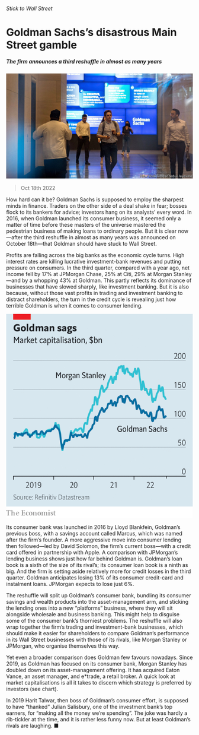 ###### Stick to Wall Street

# Goldman Sachs’s disastrous Main Street gamble 

##### The firm announces a third reshuffle in almost as many years 

![image](images/20221022_FNP503.jpg) 

> Oct 18th 2022 

How hard can it be? Goldman Sachs is supposed to employ the sharpest minds in finance. Traders on the other side of a deal shake in fear; bosses flock to its bankers for advice; investors hang on its analysts’ every word. In 2016, when Goldman launched its consumer business, it seemed only a matter of time before these masters of the universe mastered the pedestrian business of making loans to ordinary people. But it is clear now—after the third reshuffle in almost as many years was announced on October 18th—that Goldman should have stuck to Wall Street.

Profits are falling across the big banks as the economic cycle turns. High interest rates are killing lucrative investment-bank revenues and putting pressure on consumers. In the third quarter, compared with a year ago, net income fell by 17% at JPMorgan Chase, 25% at Citi, 29% at Morgan Stanley—and by a whopping 43% at Goldman. This partly reflects its dominance of businesses that have slowed sharply, like investment banking. But it is also because, without those vast profits in trading and investment banking to distract shareholders, the turn in the credit cycle is revealing just how terrible Goldman is when it comes to consumer lending. 

![image](images/20221022_FNC442.png) 


Its consumer bank was launched in 2016 by Lloyd Blankfein, Goldman’s previous boss, with a savings account called Marcus, which was named after the firm’s founder. A more aggressive move into consumer lending then followed—led by David Solomon, the firm’s current boss—with a credit card offered in partnership with Apple. A comparison with JPMorgan’s lending business shows just how far behind Goldman is. Goldman’s loan book is a sixth of the size of its rival’s; its consumer loan book is a ninth as big. And the firm is setting aside relatively more for credit losses in the third quarter. Goldman anticipates losing 13% of its consumer credit-card and instalment loans. JPMorgan expects to lose just 6%. 

The reshuffle will split up Goldman’s consumer bank, bundling its consumer savings and wealth products into the asset-management arm, and sticking the lending ones into a new “platforms” business, where they will sit alongside wholesale and business banking. This might help to disguise some of the consumer bank’s thorniest problems. The reshuffle will also wrap together the firm’s trading and investment-bank businesses, which should make it easier for shareholders to compare Goldman’s performance in its Wall Street businesses with those of its rivals, like Morgan Stanley or JPMorgan, who organise themselves this way. 

Yet even a broader comparison does Goldman few favours nowadays. Since 2019, as Goldman has focused on its consumer bank, Morgan Stanley has doubled down on its asset-management offering. It has acquired Eaton Vance, an asset manager, and e*trade, a retail broker. A quick look at market capitalisations is all it takes to discern which strategy is preferred by investors (see chart). 

In 2019 Harit Talwar, then boss of Goldman’s consumer effort, is supposed to have “thanked” Julian Salisbury, one of the investment bank’s top earners, for “making all the money we’re spending”. The joke was hardly a rib-tickler at the time, and it is rather less funny now. But at least Goldman’s rivals are laughing. ■


